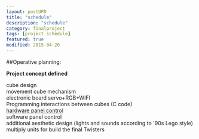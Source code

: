 ```yaml
---
layout: postUPD
title: "schedule"
description: "schedule"
category: finalproject
tags: [project schedule]
featured: true
modified: 2015-04-20
---
```


##Operative planning:


<div class="progress success large-6">
<span style="width: 35%;" class="meter"></span>
</div>


**Project concept defined**

	


<div class="progress large-6">
	cube design 
<span style="width: 60%;" class="meter"></span>
</div>

<div class="progress large-6">
	movement cube mechanism
<span style="width: 10%;" class="meter"></span>
</div>

<div class="progress large-6">
	electronic board servo+RGB+WIFI
<span style="width: 70%;" class="meter"></span>
</div>

<div class="progress large-6">
	Programming interactions between cubes (C code)
<span style="width: 20%;" class="meter"></span>
</div>

<div class="progress large-6">
	<a href="{{ site.url }}/class_assignments/week10/">hardware panel control</a>
<span style="width: 100%;" class="meter"></span>
</div>

<div class="progress large-6">
	software panel control
<span style="width: 1%;" class="meter"></span>
</div>

<div class="progress large-6">
	additional aesthetic design (lights and sounds according to '90s Lego style)
<span style="width: 30%;" class="meter"></span>
</div>

<div class="progress large-6">
	multiply units for build the final Twisters
<span style="width: 1%;" class="meter"></span>
</div>

